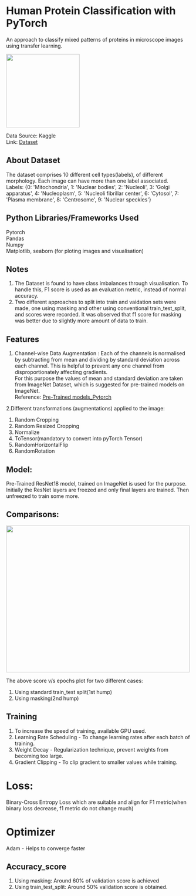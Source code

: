 # Human Protein Classification with PyTorch


An approach to classify mixed patterns of proteins in microscope images using transfer learning. 

<img src = "https://github.com/kamlesh-ops/Human_Protein_Transfer_learning/assets/101917668/d6d59939-49a1-4018-ad6b-d24fc069a69f" width = "200" height = "200">  

Data Source: Kaggle  
Link: [Dataset](https://www.kaggle.com/datasets/aakashns/jovian-pytorch-z2g) 

## About Dataset
The dataset comprises 10 different cell types(labels), of different morphology. Each image can have more than one label associated.  
Labels: {0: 'Mitochondria', 1: 'Nuclear bodies', 2: 'Nucleoli', 3: 'Golgi apparatus', 4: 'Nucleoplasm', 5: 'Nucleoli fibrillar center', 6: 'Cytosol', 7: 'Plasma membrane', 8: 'Centrosome', 9: 'Nuclear speckles'}

## Python Libraries/Frameworks Used
Pytorch  
Pandas  
Numpy  
Matplotlib, seaborn (for ploting images and visualisation)

## Notes
1. The Dataset is found to have class imbalances through visualisation. To handle this, F1 score is used as an evaluation metric, instead of normal accuracy.
3. Two different approaches to split into train and vaidation sets were made, one using masking and other using conventional train_test_split, and scores were recorded. It was observed that f1 score for masking was better due to slightly more amount of data to train. 

## Features
1. Channel-wise Data Augmentation : Each of the channels is normalised by subtracting from mean and dividing by standard deviation across each channel. This is helpful to prevent any one channel from disproportionately affecting gradients.  
For this purpose the values of mean and standard deviation are taken from ImageNet Dataset, which is suggested for pre-trained models on ImageNet.  
Reference: [Pre-Trained models_Pytorch](https://pytorch.org/vision/stable/models.html) 

2.Different transformations (augmentations) applied to the image:
  1. Random Cropping
  2. Random Resized Cropping
  3. Normalize
  4. ToTensor(mandatory to convert into pyTorch Tensor)
  5. RandomHorizontalFlip
  6. RandomRotation

## Model:  
Pre-Trained ResNet18 model, trained on ImageNet is used for the purpose. Initially the ResNet layers are freezed and only final layers are trained. Then unfreezed to train some more.

## Comparisons:
<img src = "https://github.com/kamlesh-ops/Human_Protein_Transfer_learning/assets/101917668/e4dbc196-70d3-4810-9191-c671bc364e7e" width="500" height="400"> 


The above score v/s epochs plot for two different cases:  
1. Using standard train_test split(1st hump)  
2. Using masking(2nd hump)  

## Training
1. To increase the speed of training, available GPU used.
2. Learning Rate Scheduling - To change learning rates after each batch of training.
3. Weight Decay - Regularization technique, prevent weights from becoming too large.
4. Gradient Clipping - To clip gradient to smaller values while training.

# Loss:
Binary-Cross Entropy Loss which are suitable and align for F1 metric(when binary loss decrease, f1 metric do not change much)

# Optimizer
Adam - Helps to converge faster

## Accuracy_score  
1. Using masking: Around 60% of validation score is achieved
2. Using train_test_split: Around 50% validation score is obtained.











